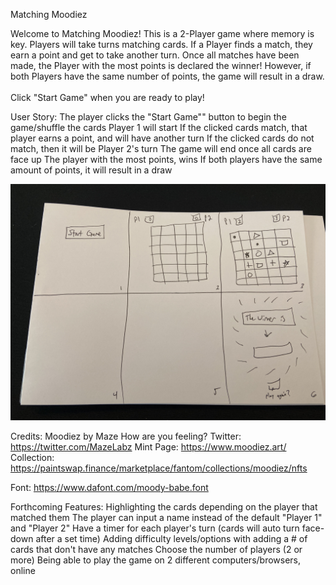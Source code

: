 Matching Moodiez

Welcome to Matching Moodiez! This is a 2-Player game where memory is key. Players will take turns matching cards. If a Player finds a match, they earn a point and get to take another turn. Once all matches have been made, the Player with the most points is declared the winner! However, if both Players have the same number of points, the game will result in a draw.<br><br>Click "Start Game" when you are ready to play!

User Story:
The player clicks the "Start Game"" button to begin the game/shuffle the cards
Player 1 will start
If the clicked cards match, that player earns a point, and will have another turn
If the clicked cards do not match, then it will be Player 2's turn
The game will end once all cards are face up
The player with the most points, wins
If both players have the same amount of points, it will result in a draw

![Matching Moodiez Wire Frame](matching-moodiez-wire-frame.jpeg)

Credits:
Moodiez by Maze How are you feeling?
Twitter: https://twitter.com/MazeLabz
Mint Page: https://www.moodiez.art/
Collection: https://paintswap.finance/marketplace/fantom/collections/moodiez/nfts

Font: https://www.dafont.com/moody-babe.font

Forthcoming Features:
Highlighting the cards depending on the player that matched them
The player can input a name instead of the default "Player 1" and "Player 2"
Have a timer for each player's turn (cards will auto turn face-down after a set time)
Adding difficulty levels/options with adding a # of cards that don't have any matches
Choose the number of players (2 or more)
Being able to play the game on 2 different computers/browsers, online